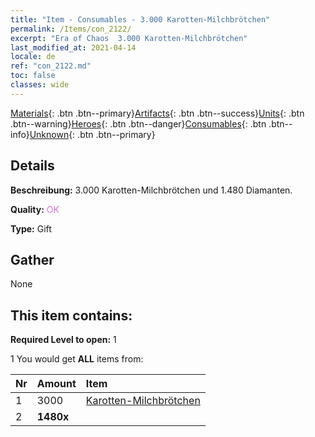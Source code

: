 ```yaml
---
title: "Item - Consumables - 3.000 Karotten-Milchbrötchen"
permalink: /Items/con_2122/
excerpt: "Era of Chaos  3.000 Karotten-Milchbrötchen"
last_modified_at: 2021-04-14
locale: de
ref: "con_2122.md"
toc: false
classes: wide
---
```

 [Materials](/de/Items/){: .btn .btn--primary}[Artifacts](/de/Items/Artifacts/){: .btn .btn--success}[Units](/de/Items/Units/){: .btn .btn--warning}[Heroes](/de/Items/Heroes/){: .btn .btn--danger}[Consumables](/de/Items/Consumables/){: .btn .btn--info}[Unknown](/de/Items/Unknown/){: .btn .btn--primary}

## Details
 **Beschreibung:** 3.000 Karotten-Milchbrötchen und 1.480 Diamanten.

 **Quality:** <span style="color: #DA70D6">OK</span>

 **Type:** Gift

## Gather

  None

## This item contains:

 **Required Level to open:** 1

 1 You would get **ALL** items  from:

  | Nr | Amount |     Item    |
  |:---|:-------|:------------|
  | 1 | 3000 | [Karotten-Milchbrötchen](/de/Items/con_2119/) | 
  | 2 |  **1480x** | <i class="fas fa-gem"/> |  | 

